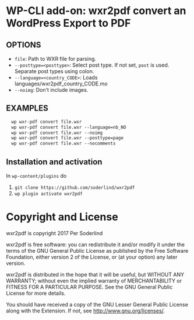 # WP-CLI add-on: wxr2pdf convert an WordPress Export to PDF

## OPTIONS
- `file`: Path to WXR file for parsing.
- `--posttype=<posttype>`:  Select post type. If not set, `post` is used. Separate post types using colon.
- `--language=<country_CODE>`: Loads languages/wxr2pdf_country_CODE.mo
- `--noimg`: Don't include images.

## EXAMPLES
```txt
  wp wxr-pdf convert file.wxr
  wp wxr-pdf convert file.wxr --language=nb_NO
  wp wxr-pdf convert file.wxr --noimg
  wp wxr-pdf convert file.wxr --posttype=page
  wp wxr-pdf convert file.wxr --nocomments
```
## Installation and activation
In `wp-content/plugins` do

1. `git clone https://github.com/soderlind/wxr2pdf`
1. `wp plugin activate wxr2pdf`

# Copyright and License

wxr2pdf is copyright 2017 Per Soderlind

wxr2pdf is free software: you can redistribute it and/or modify it under the terms of the GNU General Public License as published by the Free Software Foundation, either version 2 of the License, or (at your option) any later version.

wxr2pdf is distributed in the hope that it will be useful, but WITHOUT ANY WARRANTY; without even the implied warranty of MERCHANTABILITY or FITNESS FOR A PARTICULAR PURPOSE. See the GNU General Public License for more details.

You should have received a copy of the GNU Lesser General Public License along with the Extension. If not, see http://www.gnu.org/licenses/.
